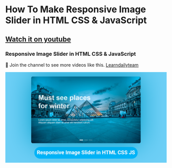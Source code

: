 # How To Make Responsive Image Slider in HTML CSS & JavaScript
## [Watch it on youtube](https://youtu.be/sQ_dX1XW6b4)
### Responsive Image Slider in HTML CSS & JavaScript


💙 Join the channel to see more videos like this. [Learndailyteam](https://www.youtube.com/c/Learndailyteam)

![preview img](https://github.com/Rahulfordev/Image-slider/blob/main/image/img%20slider-3.png)
